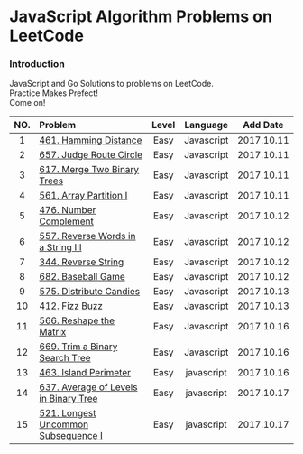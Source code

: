 # JavaScript Algorithm Problems on LeetCode

### Introduction
JavaScript and Go Solutions to problems on LeetCode.  
Practice Makes Prefect!  
Come on!

| NO. | Problem       | Level  | Language  | Add Date|
|:-------:|:--------------|:------:|:---------:|:-------------:|
|1|[461. Hamming Distance](https://github.com/MichealDean/LeetCode/blob/master/JavaScript/461.%20Hamming%20Distance.js)|Easy|Javascript|2017.10.11|
|2|[657. Judge Route Circle](https://github.com/MichealDean/LeetCode/blob/master/JavaScript/657.%20Judge%20Route%20Circle.js)|Easy|Javascript|2017.10.11|
|3|[617. Merge Two Binary Trees](https://github.com/MichealDean/LeetCode/blob/master/JavaScript/617.%20Merge%20Two%20Binary%20Trees.js)|Easy|Javascript|2017.10.11|
|4|[561. Array Partition I](https://github.com/MichealDean/LeetCode/blob/master/JavaScript/561.%20Array%20Partition%20I.js)|Easy|Javascript|2017.10.11|
|5|[476. Number Complement](https://github.com/MichealDean/LeetCode/blob/master/JavaScript/476.%20Number%20Complement.js)|Easy|Javascript|2017.10.12|
|6|[557. Reverse Words in a String III](https://github.com/MichealDean/LeetCode/blob/master/JavaScript/557.%20Reverse%20Words%20in%20a%20String%20III.js)|Easy|Javascript|2017.10.12|
|7|[344. Reverse String](https://github.com/MichealDean/LeetCode/blob/master/JavaScript/344.%20Reverse%20String.js)|Easy|Javascript|2017.10.12|
|8|[682. Baseball Game](https://github.com/MichealDean/LeetCode/blob/master/JavaScript/682.%20Baseball%20Game.js)|Easy|Javascript|2017.10.12|
|9|[575. Distribute Candies](https://github.com/MichealDean/LeetCode/blob/master/JavaScript/575.%20Distribute%20Candies.js)|Easy|Javascript|2017.10.13|
|10|[412. Fizz Buzz](https://github.com/MichealDean/LeetCode/blob/master/JavaScript/412.%20Fizz%20Buzz.js)|Easy|Javascript|2017.10.13|
|11|[566. Reshape the Matrix](https://github.com/MichealDean/LeetCode/blob/master/JavaScript/566.%20Reshape%20the%20Matrix.js)|Easy|Javascript|2017.10.16|
|12|[669. Trim a Binary Search Tree](https://github.com/MichealDean/LeetCode/blob/master/JavaScript/669.%20Trim%20a%20Binary%20Search%20Tree.js)|Easy|Javascript|2017.10.16|
|13|[463. Island Perimeter](https://github.com/MichealDean/LeetCode/blob/master/JavaScript/463.%20Island%20Perimeter.js)|Easy|javascript|2017.10.16|
|14|[637. Average of Levels in Binary Tree](https://github.com/MichealDean/LeetCode/blob/master/JavaScript/637.%20Average%20of%20Levels%20in%20Binary%20Tree.js)|Easy|javascript|2017.10.17|
|15|[521. Longest Uncommon Subsequence I](https://github.com/MichealDean/LeetCode/blob/master/JavaScript/521.%20Longest%20Uncommon%20Subsequence%20I.js)|Easy|javascript|2017.10.17|